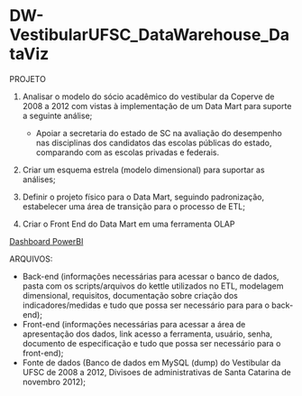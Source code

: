 # DW-VestibularUFSC_DataWarehouse_DataViz

PROJETO
1. Analisar o modelo do sócio acadêmico do vestibular da Coperve de
2008 a 2012 com vistas à implementação de um Data Mart para
suporte a seguinte análise;

	- Apoiar a secretaria do estado de SC na avaliação do desempenho nas disciplinas dos
	  candidatos das escolas públicas do estado, comparando com as escolas privadas e
	  federais.

2. Criar um esquema estrela (modelo dimensional) para suportar as
análises;

3. Definir o projeto físico para o Data Mart, seguindo padronização,
estabelecer uma área de transição para o processo de ETL;

4. Criar o Front End do Data Mart em uma ferramenta OLAP

[Dashboard PowerBI](https://app.powerbi.com/view?r=eyJrIjoiMWE5MzI0MmQtYWVjNC00N2JhLTlmMDEtMWZjZjllNDU0Yzc3IiwidCI6ImZhNzk1MzFjLThjZTUtNGJkMy05N2VlLTI0NWU2ZWUyNjZiOCJ9&pageName=ReportSection)

ARQUIVOS:
- Back-end (informações necessárias para acessar o banco de dados, pasta com os
scripts/arquivos do kettle utilizados no ETL, modelagem dimensional, requisitos,
documentação sobre criação dos indicadores/medidas e tudo que possa ser
necessário para para o back-end);
- Front-end (informações necessárias para acessar a área de apresentação dos
dados, link acesso a ferramenta, usuário, senha, documento de especificação e tudo
que possa ser necessário para o front-end);
- Fonte de dados (Banco de dados em MySQL (dump) do Vestibular da UFSC de 2008 a 2012, Divisoes de administrativas de Santa Catarina de novembro 2012);




